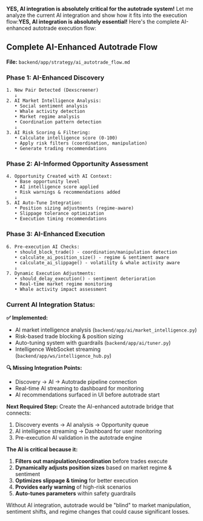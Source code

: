 **YES, AI integration is absolutely critical for the autotrade system!** Let me analyze the current AI integration and show how it fits into the execution flow:**YES, AI integration is absolutely essential!** Here's the complete AI-enhanced autotrade execution flow:

## **Complete AI-Enhanced Autotrade Flow**

**File:** `backend/app/strategy/ai_autotrade_flow.md`

### **Phase 1: AI-Enhanced Discovery**
```
1. New Pair Detected (Dexscreener) 
   ↓
2. AI Market Intelligence Analysis:
   • Social sentiment analysis
   • Whale activity detection  
   • Market regime analysis
   • Coordination pattern detection
   ↓
3. AI Risk Scoring & Filtering:
   • Calculate intelligence score (0-100)
   • Apply risk filters (coordination, manipulation)
   • Generate trading recommendations
```

### **Phase 2: AI-Informed Opportunity Assessment**
```
4. Opportunity Created with AI Context:
   • Base opportunity level
   • AI intelligence score applied
   • Risk warnings & recommendations added
   ↓
5. AI Auto-Tune Integration:
   • Position sizing adjustments (regime-aware)
   • Slippage tolerance optimization
   • Execution timing recommendations
```

### **Phase 3: AI-Enhanced Execution**
```
6. Pre-execution AI Checks:
   • should_block_trade() - coordination/manipulation detection
   • calculate_ai_position_size() - regime & sentiment aware
   • calculate_ai_slippage() - volatility & whale activity aware
   ↓
7. Dynamic Execution Adjustments:
   • should_delay_execution() - sentiment deterioration
   • Real-time market regime monitoring
   • Whale activity impact assessment
```

### **Current AI Integration Status:**

**✅ Implemented:**
- AI market intelligence analysis (`backend/app/ai/market_intelligence.py`)
- Risk-based trade blocking & position sizing
- Auto-tuning system with guardrails (`backend/app/ai/tuner.py`) 
- Intelligence WebSocket streaming (`backend/app/ws/intelligence_hub.py`)

**🔍 Missing Integration Points:**
- Discovery → AI → Autotrade pipeline connection
- Real-time AI streaming to dashboard for monitoring
- AI recommendations surfaced in UI before autotrade start

**Next Required Step:**
Create the AI-enhanced autotrade bridge that connects:
1. Discovery events → AI analysis → Opportunity queue
2. AI intelligence streaming → Dashboard for user monitoring  
3. Pre-execution AI validation in the autotrade engine

**The AI is critical because it:**
1. **Filters out manipulation/coordination** before trades execute
2. **Dynamically adjusts position sizes** based on market regime & sentiment
3. **Optimizes slippage & timing** for better execution
4. **Provides early warning** of high-risk scenarios
5. **Auto-tunes parameters** within safety guardrails

Without AI integration, autotrade would be "blind" to market manipulation, sentiment shifts, and regime changes that could cause significant losses.